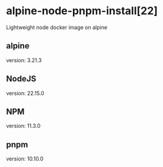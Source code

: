 # alpine-node-pnpm-install[22]

Lightweight node docker image on alpine

## alpine

version: 3.21.3

## NodeJS

version: 22.15.0

## NPM

version: 11.3.0

## pnpm

version: 10.10.0
